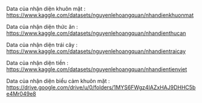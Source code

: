 Data của nhận diện khuôn mặt : https://www.kaggle.com/datasets/nguyenlehoangquan/nhandienkhuonmat

Data của nhận diện thức ăn : https://www.kaggle.com/datasets/nguyenlehoangquan/nhandienthucan

Data của nhận diện trái cây  : https://www.kaggle.com/datasets/nguyenlehoangquan/nhandientraicay

Data của nhận diện tiền : https://www.kaggle.com/datasets/nguyenlehoangquan/nhandientienviet

Data của nhận diện biểu cảm khuôn mặt : https://drive.google.com/drive/u/0/folders/1MYS6FWgz4IAZxHAJ9DHHC5be4Mr049e8
